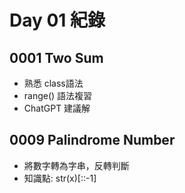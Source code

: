 # Day 01 紀錄

## 0001 Two Sum
- 熟悉 class語法
- range() 語法複習
- ChatGPT 建議解


## 0009 Palindrome Number
- 將數字轉為字串，反轉判斷
- 知識點: str(x)[::-1]
